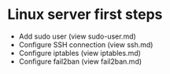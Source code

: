 # Linux server first steps

- Add sudo user (view sudo-user.md)
- Configure SSH connection (view ssh.md)
- Configure iptables (view iptables.md)
- Configure fail2ban (view fail2ban.md)
